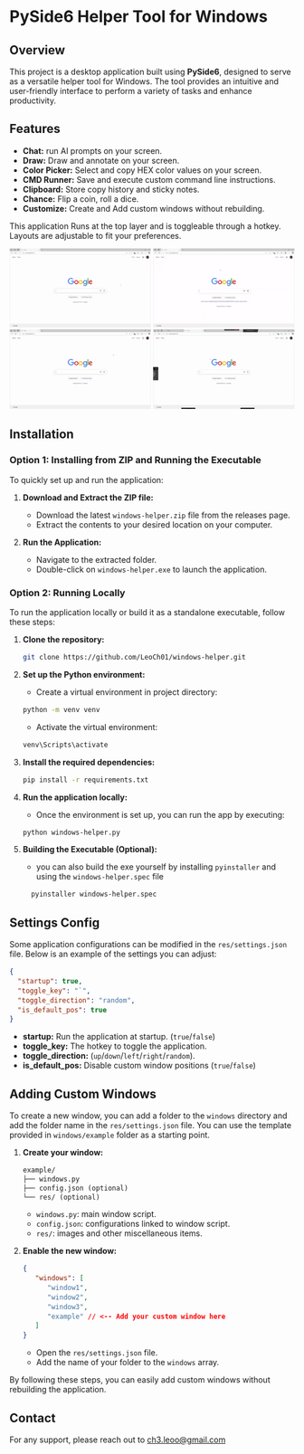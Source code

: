 # PySide6 Helper Tool for Windows

## Overview

This project is a desktop application built using **PySide6**, designed to serve as a versatile helper tool for Windows. The tool provides an intuitive and user-friendly interface to perform a variety of tasks and enhance productivity.

## Features

- **Chat:** run AI prompts on your screen.
- **Draw:** Draw and annotate on your screen.
- **Color Picker:** Select and copy HEX color values on your screen.
- **CMD Runner:** Save and execute custom command line instructions.
- **Clipboard:** Store copy history and sticky notes.
- **Chance:** Flip a coin, roll a dice.
- **Customize:** Create and Add custom windows without rebuilding.

This application Runs at the top layer and is toggleable through a hotkey. Layouts are adjustable to fit your preferences.

<img src="demo/wh-chat.gif" width="250">
<img src="demo/wh-draw.gif" width="250">
<img src="demo/wh-color.gif" width="250">
<img src="demo/wh-cmd.gif" width="250">

## Installation

### Option 1: Installing from ZIP and Running the Executable

To quickly set up and run the application:

1. **Download and Extract the ZIP file:**

   - Download the latest `windows-helper.zip` file from the releases page.
   - Extract the contents to your desired location on your computer.

2. **Run the Application:**
   - Navigate to the extracted folder.
   - Double-click on `windows-helper.exe` to launch the application.

### Option 2: Running Locally

To run the application locally or build it as a standalone executable, follow these steps:

1. **Clone the repository:**

   ```bash
   git clone https://github.com/LeoCh01/windows-helper.git
   ```

2. **Set up the Python environment:**

   - Create a virtual environment in project directory:

   ```bash
   python -m venv venv
   ```

   - Activate the virtual environment:

   ```bash
   venv\Scripts\activate
   ```

3. **Install the required dependencies:**

   ```bash
   pip install -r requirements.txt
   ```

4. **Run the application locally:**

   - Once the environment is set up, you can run the app by executing:

   ```bash
   python windows-helper.py
   ```

5. **Building the Executable (Optional):**

   - you can also build the exe yourself by installing `pyinstaller` and using the `windows-helper.spec` file

   ```bash
     pyinstaller windows-helper.spec
   ```

## Settings Config

Some application configurations can be modified in the `res/settings.json` file. Below is an example of the settings you can adjust:

```json
{
  "startup": true,
  "toggle_key": "`",
  "toggle_direction": "random",
  "is_default_pos": true
}
```

- **startup:** Run the application at startup. (`true`/`false`)
- **toggle_key:** The hotkey to toggle the application.
- **toggle_direction:** (`up`/`down`/`left`/`right`/`random`).
- **is_default_pos:** Disable custom window positions (`true`/`false`)

## Adding Custom Windows

To create a new window, you can add a folder to the `windows` directory and add the folder name in the `res/settings.json` file. You can use the template provided in `windows/example` folder as a starting point.

1. **Create your window:**

   ```
   example/
   ├── windows.py
   ├── config.json (optional)
   └── res/ (optional)
   ```

   - `windows.py`: main window script.
   - `config.json`: configurations linked to window script.
   - `res/`: images and other miscellaneous items.

2. **Enable the new window:**

   ```json
   {
      "windows": [
         "window1",
         "window2",
         "window3",
         "example" // <-- Add your custom window here
      ]
   }
   ```

   - Open the `res/settings.json` file.
   - Add the name of your folder to the `windows` array.

By following these steps, you can easily add custom windows without rebuilding the application.

## Contact

For any support, please reach out to ch3.leoo@gmail.com
